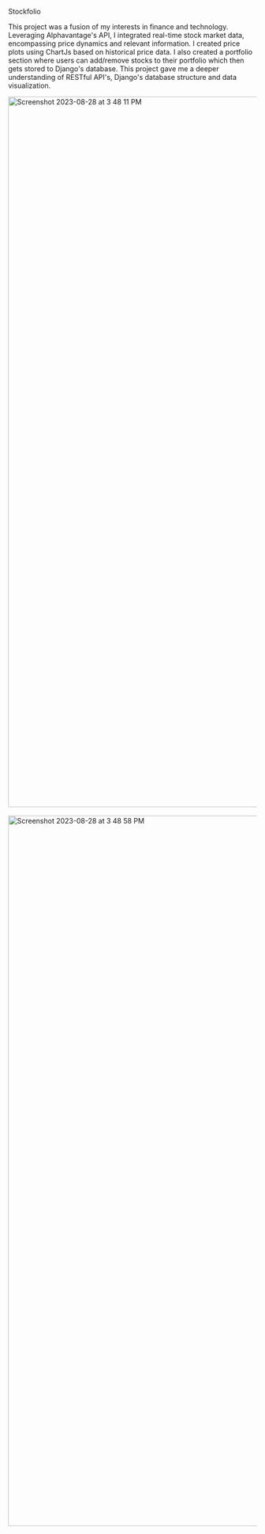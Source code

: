 
Stockfolio

This project was a fusion of my interests in finance and technology. Leveraging Alphavantage's API, I integrated real-time stock market data, encompassing price dynamics and relevant information. I created price plots using ChartJs based on historical price data. I also created a portfolio section where users can add/remove stocks to their portfolio which then gets stored to Django's database. This project gave me a deeper understanding of RESTful API's, Django's database structure and data visualization.

<img width="1437" alt="Screenshot 2023-08-28 at 3 48 11 PM" src="https://github.com/reheant/Stock_Portfolio_Application/assets/108886534/4c2abde0-bddd-4319-a943-c494a85cbf90">
<br></br>
<img width="1437" alt="Screenshot 2023-08-28 at 3 48 58 PM" src="https://github.com/reheant/Stock_Portfolio_Application/assets/108886534/8bfcc2de-ef07-4c1b-b3d7-4edf040e4b24">
